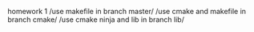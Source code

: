 homework 1
/use makefile in branch master/
/use cmake and makefile in branch cmake/
/use cmake ninja and lib in branch lib/

